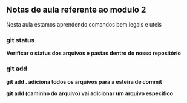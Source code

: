 ## Notas de aula referente ao modulo 2

Nesta aula estamos aprendendo comandos bem legais e uteis

### git status
**Verificar o status dos arquivos e pastas dentro do nosso repositório**

### git add
**git add . adiciona todos os arquivos para a esteira de commit**

**git add (caminho do arquivo) vai adicionar um arquivo especifico**